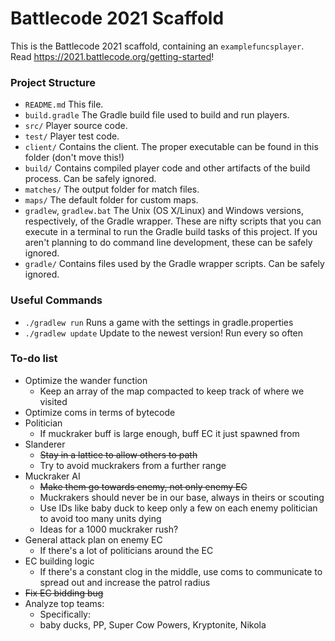 # Battlecode 2021 Scaffold

This is the Battlecode 2021 scaffold, containing an `examplefuncsplayer`. Read https://2021.battlecode.org/getting-started!

### Project Structure

- `README.md`
    This file.
- `build.gradle`
    The Gradle build file used to build and run players.
- `src/`
    Player source code.
- `test/`
    Player test code.
- `client/`
    Contains the client. The proper executable can be found in this folder (don't move this!)
- `build/`
    Contains compiled player code and other artifacts of the build process. Can be safely ignored.
- `matches/`
    The output folder for match files.
- `maps/`
    The default folder for custom maps.
- `gradlew`, `gradlew.bat`
    The Unix (OS X/Linux) and Windows versions, respectively, of the Gradle wrapper. These are nifty scripts that you can execute in a terminal to run the Gradle build tasks of this project. If you aren't planning to do command line development, these can be safely ignored.
- `gradle/`
    Contains files used by the Gradle wrapper scripts. Can be safely ignored.


### Useful Commands

- `./gradlew run`
    Runs a game with the settings in gradle.properties
- `./gradlew update`
    Update to the newest version! Run every so often


### To-do list

- Optimize the wander function
    - Keep an array of the map compacted to keep track of where we visited
- Optimize coms in terms of bytecode
- Politician
    - If muckraker buff is large enough, buff EC it just spawned from
- Slanderer
    - ~~Stay in a lattice to allow others to path~~
    - Try to avoid muckrakers from a further range
- Muckraker AI
    - ~~Make them go towards enemy, not only enemy EC~~
    - Muckrakers should never be in our base, always in theirs or scouting
    - Use IDs like baby duck to keep only a few on each enemy politician to avoid too many units dying
    - Ideas for a 1000 muckraker rush?
- General attack plan on enemy EC
    - If there's a lot of politicians around the EC
- EC building logic
    - If there's a constant clog in the middle, use coms to communicate to spread out and increase the patrol radius
- ~~Fix EC bidding bug~~
- Analyze top teams:
    - Specifically:
    - baby ducks, PP, Super Cow Powers, Kryptonite, Nikola

